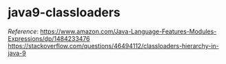 # java9-classloaders

_Reference_: https://www.amazon.com/Java-Language-Features-Modules-Expressions/dp/1484233476
https://stackoverflow.com/questions/46494112/classloaders-hierarchy-in-java-9
